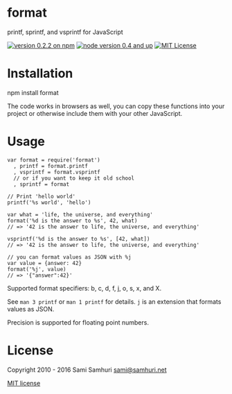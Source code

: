 format
======

printf, sprintf, and vsprintf for JavaScript

[![version 0.2.2 on npm](https://img.shields.io/badge/npm-0.2.2-brightgreen.svg?style=flat)](https://www.npmjs.com/package/format) [![node version 0.4 and up](https://img.shields.io/badge/node->=0.4-brightgreen.svg?style=flat)](https://www.npmjs.com/package/format) [![MIT License](https://img.shields.io/badge/License-MIT-blue.svg?style=flat)](https://sjs.mit-license.org)

Installation
============

npm install format

The code works in browsers as well, you can copy these functions into your project
or otherwise include them with your other JavaScript.

Usage
=====

    var format = require('format')
      , printf = format.printf
      , vsprintf = format.vsprintf
      // or if you want to keep it old school
      , sprintf = format

    // Print 'hello world'
    printf('%s world', 'hello')

    var what = 'life, the universe, and everything'
    format('%d is the answer to %s', 42, what)
    // => '42 is the answer to life, the universe, and everything'

    vsprintf('%d is the answer to %s', [42, what])
    // => '42 is the answer to life, the universe, and everything'

    // you can format values as JSON with %j
    var value = {answer: 42}
    format('%j', value)
    // => '{"answer":42}'

Supported format specifiers: b, c, d, f, j, o, s, x, and X.

See `man 3 printf` or `man 1 printf` for details. `j` is an extension that formats values as JSON.

Precision is supported for floating point numbers.

License
=======

Copyright 2010 - 2016 Sami Samhuri sami@samhuri.net

[MIT license](http://sjs.mit-license.org)

